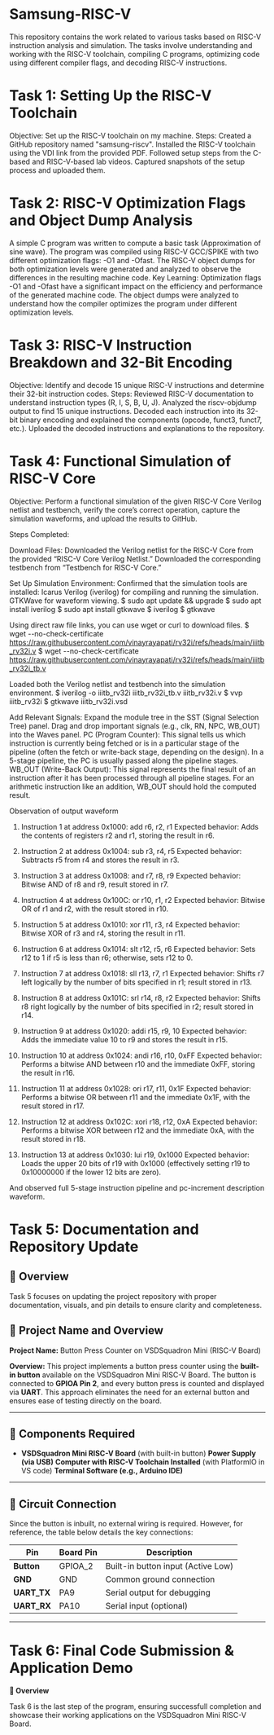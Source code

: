 # Samsung-RISC-V 
This repository contains the work related to various tasks based on RISC-V instruction analysis and simulation. The tasks involve understanding and working with the RISC-V toolchain, compiling C programs, optimizing code using different compiler flags, and decoding RISC-V instructions.

# Task 1: Setting Up the RISC-V Toolchain
Objective: Set up the RISC-V toolchain on my machine.
Steps:
Created a GitHub repository named "samsung-riscv".
Installed the RISC-V toolchain using the VDI link from the provided PDF.
Followed setup steps from the C-based and RISC-V-based lab videos.
Captured snapshots of the setup process and uploaded them.

# Task 2: RISC-V Optimization Flags and Object Dump Analysis
A simple C program was written to compute a basic task (Approximation of sine wave).
The program was compiled using RISC-V GCC/SPIKE with two different optimization flags: -O1 and -Ofast.
The RISC-V object dumps for both optimization levels were generated and analyzed to observe the differences in the resulting machine code.
Key Learning:
Optimization flags -O1 and -Ofast have a significant impact on the efficiency and performance of the generated machine code.
The object dumps were analyzed to understand how the compiler optimizes the program under different optimization levels.

# Task 3: RISC-V Instruction Breakdown and 32-Bit Encoding
Objective: Identify and decode 15 unique RISC-V instructions and determine their 32-bit instruction codes.
Steps:
Reviewed RISC-V documentation to understand instruction types (R, I, S, B, U, J).
Analyzed the riscv-objdump output to find 15 unique instructions.
Decoded each instruction into its 32-bit binary encoding and explained the components (opcode, funct3, funct7, etc.).
Uploaded the decoded instructions and explanations to the repository.

# Task 4: Functional Simulation of RISC-V Core
Objective: Perform a functional simulation of the given RISC-V Core Verilog netlist and testbench, verify the core’s correct operation, capture the simulation waveforms, and upload the results to GitHub.

Steps Completed:

Download Files:
Downloaded the Verilog netlist for the RISC-V Core from the provided “RISC-V Core Verilog Netlist.”
Downloaded the corresponding testbench from “Testbench for RISC-V Core.”

Set Up Simulation Environment:
Confirmed that the simulation tools are installed:
Icarus Verilog (iverilog) for compiling and running the simulation.
GTKWave for waveform viewing.
$ sudo apt update && upgrade
$ sudo apt install iverilog
$ sudo apt install gtkwave
$ iverilog
$ gtkwave

Using direct raw file links, you can use wget or curl to download files.
$ wget --no-check-certificate https://raw.githubusercontent.com/vinayrayapati/rv32i/refs/heads/main/iiitb_rv32i.v
$ wget --no-check-certificate https://raw.githubusercontent.com/vinayrayapati/rv32i/refs/heads/main/iiitb_rv32i_tb.v 

Loaded both the Verilog netlist and testbench into the simulation environment.
$ iverilog -o iiitb_rv32i iiitb_rv32i_tb.v iiitb_rv32i.v
$ vvp iiitb_rv32i
$ gtkwave iiitb_rv32i.vsd 

Add Relevant Signals:
Expand the module tree in the SST (Signal Selection Tree) panel.
Drag and drop important signals (e.g., clk, RN, NPC, WB_OUT) into the Waves panel.
PC (Program Counter):
This signal tells us which instruction is currently being fetched or is in a particular stage of the pipeline (often the fetch or write-back stage, depending on the design). In a 5-stage pipeline, the PC is usually passed along the pipeline stages.
WB_OUT (Write-Back Output):
This signal represents the final result of an instruction after it has been processed through all pipeline stages. For an arithmetic instruction like an addition, WB_OUT should hold the computed result.

Observation of output waveform
1. Instruction 1 at address 0x1000:
add r6, r2, r1
Expected behavior: Adds the contents of registers r2 and r1, storing the result in r6.

2. Instruction 2 at address 0x1004:
sub r3, r4, r5
Expected behavior: Subtracts r5 from r4 and stores the result in r3.

3. Instruction 3 at address 0x1008:
and r7, r8, r9
Expected behavior: Bitwise AND of r8 and r9, result stored in r7.

4. Instruction 4 at address 0x100C:
or r10, r1, r2
Expected behavior: Bitwise OR of r1 and r2, with the result stored in r10.

5. Instruction 5 at address 0x1010:
xor r11, r3, r4
Expected behavior: Bitwise XOR of r3 and r4, storing the result in r11.

6. Instruction 6 at address 0x1014:
slt r12, r5, r6
Expected behavior: Sets r12 to 1 if r5 is less than r6; otherwise, sets r12 to 0.

7. Instruction 7 at address 0x1018:
sll r13, r7, r1
Expected behavior: Shifts r7 left logically by the number of bits specified in r1; result stored in r13.

8. Instruction 8 at address 0x101C:
srl r14, r8, r2
Expected behavior: Shifts r8 right logically by the number of bits specified in r2; result stored in r14.

9. Instruction 9 at address 0x1020:
addi r15, r9, 10
Expected behavior: Adds the immediate value 10 to r9 and stores the result in r15.

10. Instruction 10 at address 0x1024:
andi r16, r10, 0xFF
Expected behavior: Performs a bitwise AND between r10 and the immediate 0xFF, storing the result in r16.

11. Instruction 11 at address 0x1028:
ori r17, r11, 0x1F
Expected behavior: Performs a bitwise OR between r11 and the immediate 0x1F, with the result stored in r17.

12. Instruction 12 at address 0x102C:
xori r18, r12, 0xA
Expected behavior: Performs a bitwise XOR between r12 and the immediate 0xA, with the result stored in r18.

13. Instruction 13 at address 0x1030:
lui r19, 0x1000
Expected behavior: Loads the upper 20 bits of r19 with 0x1000 (effectively setting r19 to 0x10000000 if the lower 12 bits are zero).

And observed full 5-stage instruction pipeline and pc-increment description waveform.

# Task 5: Documentation and Repository Update

## 📌 Overview
Task 5 focuses on updating the project repository with proper documentation, visuals, and pin details to ensure clarity and completeness.

## 📌 Project Name and Overview
**Project Name:** Button Press Counter on VSDSquadron Mini (RISC-V Board)

**Overview:** This project implements a button press counter using the **built-in button** available on the VSDSquadron Mini RISC-V Board. The button is connected to **GPIOA Pin 2**, and every button press is counted and displayed via **UART**. This approach eliminates the need for an external button and ensures ease of testing directly on the board.

---

## 🔹 Components Required
- **VSDSquadron Mini RISC-V Board** (with built-in button)
**Power Supply (via USB)**
**Computer with RISC-V Toolchain Installed** (with PlatformIO in VS code)
**Terminal Software (e.g., Arduino IDE)**

---

## 📌 Circuit Connection
Since the button is inbuilt, no external wiring is required. However, for reference, the table below details the key connections:

| **Pin**         | **Board Pin** | **Description** |
|----------------|-------------|----------------|
| **Button**     | GPIOA_2     | Built-in button input (Active Low) |
| **GND**        | GND         | Common ground connection |
| **UART_TX**    | PA9         | Serial output for debugging |
| **UART_RX**    | PA10        | Serial input (optional) |

---
# Task 6: Final Code Submission & Application Demo

**📌 Overview**

Task 6 is the last step of the program, ensuring successfull completion and showcase their working applications on the VSDSquadron Mini RISC-V Board.


